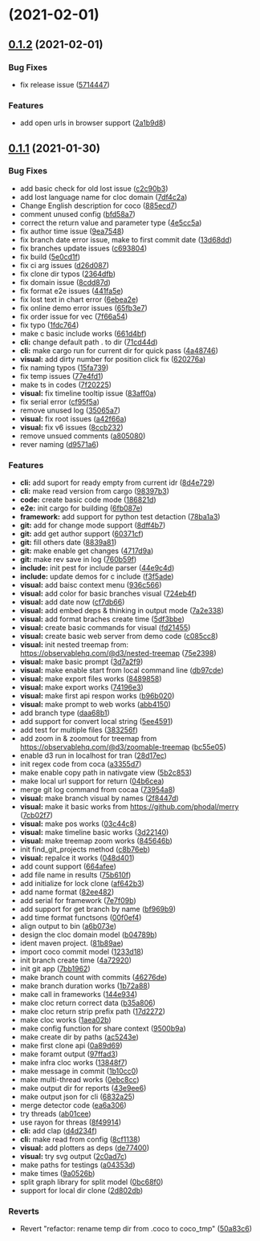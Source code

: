 # [](https://github.com/phodal/cocoj/compare/v0.1.2...v) (2021-02-01)



## [0.1.2](https://github.com/phodal/cocoj/compare/v0.1.1...v0.1.2) (2021-02-01)


### Bug Fixes

* fix release issue ([5714447](https://github.com/phodal/cocoj/commit/57144473bda3233a2693cc9af750070eb0b71f52))


### Features

* add open urls in browser support ([2a1b9d8](https://github.com/phodal/cocoj/commit/2a1b9d8723184f81950e28f54c97ff587533d7e9))



## [0.1.1](https://github.com/phodal/cocoj/compare/5e0cd1fc0833ef51c19cdfc800e2ba37bf987d6b...v0.1.1) (2021-01-30)


### Bug Fixes

* add basic check for old lost issue ([c2c90b3](https://github.com/phodal/cocoj/commit/c2c90b338a4c51c613edb9554fe986fbecfb5bc0))
* add lost language name for cloc domain ([7df4c2a](https://github.com/phodal/cocoj/commit/7df4c2ad398965f94a148595b88fa51fda697036))
* Change English description for coco ([885ecd7](https://github.com/phodal/cocoj/commit/885ecd7e272d6f15bc28e6f5cdf42478e790a9bb))
* comment unused config ([bfd58a7](https://github.com/phodal/cocoj/commit/bfd58a760ba03c518d0a9f29b505de5ffd447994))
* correct the return value and parameter type ([4e5cc5a](https://github.com/phodal/cocoj/commit/4e5cc5a8221f7054b6263782d6c7e80cd29db1ac))
* fix author time issue ([9ea7548](https://github.com/phodal/cocoj/commit/9ea754819e7aedf6d6f8160c4dd73b8601e0256d))
* fix branch date error issue, make to first commit date ([13d68dd](https://github.com/phodal/cocoj/commit/13d68dd4bb9acf965cdfc72dbafbb074d1234893))
* fix branches update issues ([c693804](https://github.com/phodal/cocoj/commit/c693804a2b1f720864ea6d009a373aa6b57ddae8))
* fix build ([5e0cd1f](https://github.com/phodal/cocoj/commit/5e0cd1fc0833ef51c19cdfc800e2ba37bf987d6b))
* fix ci arg issues ([d26d087](https://github.com/phodal/cocoj/commit/d26d087c8f2d6c0a3bde7e0c2ca49ad81da1e0d8))
* fix clone dir typos ([2364dfb](https://github.com/phodal/cocoj/commit/2364dfb89f944612a5d48917928d8174dcdfafca))
* fix domain issue ([8cdd87d](https://github.com/phodal/cocoj/commit/8cdd87d2fa5107889c4776220b81d1453bbb0acb))
* fix format e2e issues ([441fa5e](https://github.com/phodal/cocoj/commit/441fa5e04d26f8cd728b5eb7e40b22f0b480d156))
* fix lost text in chart error ([6ebea2e](https://github.com/phodal/cocoj/commit/6ebea2ef882a12e6320a598d1ddef602d8a186d1))
* fix online demo error issues ([65fb3e7](https://github.com/phodal/cocoj/commit/65fb3e7ab02227ec5e1a73bf601a5b50d7b29fcf))
* fix order issue for vec ([7f66a54](https://github.com/phodal/cocoj/commit/7f66a548bbbd53647e5cb865fa234a6d64f24f92))
* fix typo ([1fdc764](https://github.com/phodal/cocoj/commit/1fdc764a9d393414be4deea9090333979ff16649))
* make c basic include works ([661d4bf](https://github.com/phodal/cocoj/commit/661d4bff9a9f41ab4acdf3c7fc602263017ff993))
* **cli:** change default path . to dir ([71cd44d](https://github.com/phodal/cocoj/commit/71cd44d375663ac21b029ac1825274c33e378c22))
* **cli:** make cargo run for current dir for quick pass ([4a48746](https://github.com/phodal/cocoj/commit/4a4874640c0323baeef1a5811a0aebf73481d47d))
* **visual:** add dirty number for position click fix ([620276a](https://github.com/phodal/cocoj/commit/620276a9c8672f74bbd0acad778b166f0facd886))
* fix naming typos ([15fa739](https://github.com/phodal/cocoj/commit/15fa739fedb14a18f02377f435038d0f1b573ead))
* fix temp issues ([77e4fd1](https://github.com/phodal/cocoj/commit/77e4fd1b10508be497e98afd9413fcb9aaba214a))
* make ts in codes ([7f20225](https://github.com/phodal/cocoj/commit/7f20225c44c90bb2175599a6af9fbed777db258f))
* **visual:** fix timeline tooltip issue ([83aff0a](https://github.com/phodal/cocoj/commit/83aff0a07b7ed096719d488cfd5edcbb10822baa))
* fix serial error ([cf95f5a](https://github.com/phodal/cocoj/commit/cf95f5aba1ec4d2263751bb35cfa47982dae32ab))
* remove unused log ([35065a7](https://github.com/phodal/cocoj/commit/35065a7e2452b51d533b322f5e7dc682e805f119))
* **visual:** fix root issues ([a42f66a](https://github.com/phodal/cocoj/commit/a42f66afe060b471e489d909eff3b61910bc863b))
* **visual:** fix v6 issues ([8ccb232](https://github.com/phodal/cocoj/commit/8ccb232120a9f6ff1db7d8d9aa8c92310c724b04))
* remove unsued comments ([a805080](https://github.com/phodal/cocoj/commit/a8050804fd68f9124d6ccf4d4b237ae5d70dd1f3))
* rever naming ([d9571a6](https://github.com/phodal/cocoj/commit/d9571a6c25667c4b29a6b7256c5458fb5a7bfc15))


### Features

* **cli:** add suport for ready empty from current idr ([8d4e729](https://github.com/phodal/cocoj/commit/8d4e729b35c6bf8dbd3a4b0bb9a4b3254a2bbcf5))
* **cli:** make read version from cargo ([98397b3](https://github.com/phodal/cocoj/commit/98397b3ccf2ecb9a31419446fdbd9e08363bae57))
* **code:** create basic code mode ([186821d](https://github.com/phodal/cocoj/commit/186821dade61779a72cb6d27dea7edcd374595e8))
* **e2e:** init cargo for building ([6fb087e](https://github.com/phodal/cocoj/commit/6fb087ea645b6cba272e8588db7aa0f50af7bfc7))
* **framework:** add support for python test detaction ([78ba1a3](https://github.com/phodal/cocoj/commit/78ba1a361c8fe89a9e6cc43adae6550043fafeb4))
* **git:** add for change mode support ([8dff4b7](https://github.com/phodal/cocoj/commit/8dff4b7934e29b38a87f00042fe94f7849bd2ecb))
* **git:** add get author support ([60371cf](https://github.com/phodal/cocoj/commit/60371cf094ec69a0e90f56ec6f49cffde04ff65b))
* **git:** fill others date ([8839a81](https://github.com/phodal/cocoj/commit/8839a813ee3163337f477f7778703133b8b75701))
* **git:** make enable get changes ([4717d9a](https://github.com/phodal/cocoj/commit/4717d9a6e84f4f948aa53728316f9c9b04fe4906))
* **git:** make rev save in log ([760b59f](https://github.com/phodal/cocoj/commit/760b59f8bb03cae69d895104256f1677a634c8d3))
* **include:** init pest for include parser ([44e9c4d](https://github.com/phodal/cocoj/commit/44e9c4d7e0b58148e4cd121f102f3eeb63c55a8a))
* **include:** update demos for c include ([f3f5ade](https://github.com/phodal/cocoj/commit/f3f5ade8f9e4c77aad621e2cbbb7d46160ab98c8))
* **visual:** add baisc context menu ([936c566](https://github.com/phodal/cocoj/commit/936c5660c3e056ef79bc39352f8431e5ccea95ab))
* **visual:** add color for basic branches visual ([724eb4f](https://github.com/phodal/cocoj/commit/724eb4f8f1769c82db07b514be6652be61b4935c))
* **visual:** add date now ([cf7db66](https://github.com/phodal/cocoj/commit/cf7db66f203c0fd7fd430629fcad87680a225f59))
* **visual:** add embed deps & thinking in output mode ([7a2e338](https://github.com/phodal/cocoj/commit/7a2e338ff93dde74dc057366c464aa7d4883411a))
* **visual:** add format braches create time ([5df3bbe](https://github.com/phodal/cocoj/commit/5df3bbea8751cfc973f075bbfa1deffd74a6bb42))
* **visual:** create basic commands for visual ([fd21455](https://github.com/phodal/cocoj/commit/fd21455a7c75a4d98580bbefd80112aa506044c0))
* **visual:** create basic web server from demo code ([c085cc8](https://github.com/phodal/cocoj/commit/c085cc890801c5eaa6302ca000311ffffd45ff71))
* **visual:** init nested treemap from: https://observablehq.com/@d3/nested-treemap ([75e2398](https://github.com/phodal/cocoj/commit/75e23983561a776645b1d34beb63ca4c9ddeff50))
* **visual:** make basic prompt ([3d7a2f9](https://github.com/phodal/cocoj/commit/3d7a2f9b7df31f2ebfb30723aa0e86cd28a8d46c))
* **visual:** make enable start from local command line ([db97cde](https://github.com/phodal/cocoj/commit/db97cde7674a7976185461a2e5bc7ba9752758ef))
* **visual:** make export files works ([8489858](https://github.com/phodal/cocoj/commit/8489858cbdb7760816d23068a5d66805f0308b1a))
* **visual:** make export works ([74196e3](https://github.com/phodal/cocoj/commit/74196e3767850ea126d9e167bfa2e01bc19c0d7a))
* **visual:** make first api respon works ([b96b020](https://github.com/phodal/cocoj/commit/b96b020db7215523cfa9f93a79fab5f3d2c02ee4))
* **visual:** make prompt to web works ([abb4150](https://github.com/phodal/cocoj/commit/abb415042aa9f3a67165b63e35418b8b7e41b6e7))
* add branch type ([daa68b1](https://github.com/phodal/cocoj/commit/daa68b1eb04117ff3121ef909294c10cb7d51e9e))
* add support for convert local string ([5ee4591](https://github.com/phodal/cocoj/commit/5ee45914ccbf5dbe36dfcb8058026640705f3875))
* add test for multiple files ([383256f](https://github.com/phodal/cocoj/commit/383256fb7b61fe334c87220813142c40c68504df))
* add zoom in & zoomout for treemap from https://observablehq.com/@d3/zoomable-treemap ([bc55e05](https://github.com/phodal/cocoj/commit/bc55e05bf4d3cc4de682d4fb7affcf4dd0cc8381))
* enable d3 run in localhost for tran ([28d17ec](https://github.com/phodal/cocoj/commit/28d17ec255048279f25345f52b7a1d210d7f4d81))
* init regex code from coca ([a3355d7](https://github.com/phodal/cocoj/commit/a3355d7eeebba4aae461276dc2c5e71d9d939a84))
* make enable copy path in nativgate view ([5b2c853](https://github.com/phodal/cocoj/commit/5b2c853ec48a214584346ed08598941aa6cffd39))
* make local url support for return ([04b6cea](https://github.com/phodal/cocoj/commit/04b6cea7f10512ee2fec7f5d9e538b591f3058d4))
* merge git log command from cocaa ([73954a8](https://github.com/phodal/cocoj/commit/73954a87f46b0b16efbc2e5d10f961b01efe9a42))
* **visual:** make branch visual by names ([2f8447d](https://github.com/phodal/cocoj/commit/2f8447d685e985d0ab89a6090add8e7011b987ad))
* **visual:** make it basic works from https://github.com/phodal/merry ([7cb02f7](https://github.com/phodal/cocoj/commit/7cb02f70b55a301e38b9782fe975947df5d860b0))
* **visual:** make pos works ([03c44c8](https://github.com/phodal/cocoj/commit/03c44c8b94698df54831a6990683215187a90de4))
* **visual:** make timeline basic works ([3d22140](https://github.com/phodal/cocoj/commit/3d22140b586d630aed4c1c9682433cfe5e3c2ecb))
* **visual:** make treemap zoom works ([845646b](https://github.com/phodal/cocoj/commit/845646b4349bd6c547654ff1e92d4c5333267d7f))
* init find_git_projects method ([c8b76eb](https://github.com/phodal/cocoj/commit/c8b76eb72e2d248cc6a4f478da641df8a222fcc3))
* **visual:** repalce it works ([048d401](https://github.com/phodal/cocoj/commit/048d401d6ec1010caf562e573a1699de4f58a718))
* add count support ([664afee](https://github.com/phodal/cocoj/commit/664afee7c3ecca4d2e5863a8519e650451df6616))
* add file name in results ([75b610f](https://github.com/phodal/cocoj/commit/75b610fc3f7af7fcc9da792ce5a1b4bc7b60db7c))
* add initialize for lock clone ([af642b3](https://github.com/phodal/cocoj/commit/af642b334f4af1844bbfb47917619a78ad5f8776))
* add name format ([82ee482](https://github.com/phodal/cocoj/commit/82ee48237def27257fde8b670a8a19b5aef3348f))
* add serial for framework ([7e7f09b](https://github.com/phodal/cocoj/commit/7e7f09b443e8563377c99d18f4ce3bfea4781281))
* add support for get branch by name ([bf969b9](https://github.com/phodal/cocoj/commit/bf969b9bb230c8b4732ef2e5ad7531f71cd83210))
* add time format functsons ([00f0ef4](https://github.com/phodal/cocoj/commit/00f0ef44515ccfb8ff503d685c679667be4de544))
* align output to bin ([a6b073e](https://github.com/phodal/cocoj/commit/a6b073e66c48c95f59026afb304dc0931c1df0a4))
* design the cloc domain model ([b04789b](https://github.com/phodal/cocoj/commit/b04789b34bcbe3f531da0bb19e0278c0168639b9))
* ident maven project. ([81b89ae](https://github.com/phodal/cocoj/commit/81b89ae82f53ac49d13df32cb220e30f3c61982d))
* import coco commit model ([1233d18](https://github.com/phodal/cocoj/commit/1233d18f176cb2df1827cc49a12d5fee03726705))
* init branch create time ([4a72920](https://github.com/phodal/cocoj/commit/4a72920c6e9b44e06185b482081e0136d8e35865))
* init git app ([7bb1962](https://github.com/phodal/cocoj/commit/7bb196251a030a66e44c75abcb8c7172f62cd54b))
* make branch count with commits ([46276de](https://github.com/phodal/cocoj/commit/46276de764d743a53a9e38b4776fc6a85a0a853f))
* make branch duration works ([1b72a88](https://github.com/phodal/cocoj/commit/1b72a88871a1f8c09d69c7f4db0b0efa78ea6c63))
* make call in frameworks ([144e934](https://github.com/phodal/cocoj/commit/144e934902cc702495c9e1b03f47998858d80153))
* make cloc return correct data ([b35a806](https://github.com/phodal/cocoj/commit/b35a806c2661c8cce5986a2dcd4edb58748c14b9))
* make cloc return strip prefix path ([17d2272](https://github.com/phodal/cocoj/commit/17d2272693117226dfd8540ad73745e57c41c37e))
* make cloc works ([1aea02b](https://github.com/phodal/cocoj/commit/1aea02befe69894ed70141e46cd8f74e27be3b57))
* make config function for share context ([9500b9a](https://github.com/phodal/cocoj/commit/9500b9a276a1a0001ec2ea73a321b1c2cd3dfa5a))
* make create dir by paths ([ac5243e](https://github.com/phodal/cocoj/commit/ac5243eb1edc3d126ab433631cfafc8fb4633a37))
* make first clone api ([0a89d69](https://github.com/phodal/cocoj/commit/0a89d69b6daa1df34714ba1acce1b20081a1cd53))
* make foramt output ([97ffad3](https://github.com/phodal/cocoj/commit/97ffad3f8328a7be2e260d5f12ad31a5ff44f5dc))
* make infra cloc works ([13848f7](https://github.com/phodal/cocoj/commit/13848f75b2db20cd938eb5a074b699ca596da803))
* make message in commit ([1b10cc0](https://github.com/phodal/cocoj/commit/1b10cc0601ea4dfde54abfd444f1d2076a3be64a))
* make multi-thread works ([0ebc8cc](https://github.com/phodal/cocoj/commit/0ebc8cc80b6459d1cfc0201b8ee46498ee2f869f))
* make output dir for reports ([43e9ee6](https://github.com/phodal/cocoj/commit/43e9ee6411cf9c1957111c4e7e738359ab2bd9cb))
* make output json for cli ([6832a25](https://github.com/phodal/cocoj/commit/6832a2582d26671335270a3b2020cfa28b3e8474))
* merge detector code ([ea6a306](https://github.com/phodal/cocoj/commit/ea6a3060cb03a2ca280298fb2ff513910a22632d))
* try threads ([ab01cee](https://github.com/phodal/cocoj/commit/ab01ceeac3602f98d267934c9b29a1a7ec0f9a1d))
* use rayon for threas ([8f49914](https://github.com/phodal/cocoj/commit/8f499146aef956056902e4b5c3e57f649ca01c43))
* **cli:** add clap ([d4d234f](https://github.com/phodal/cocoj/commit/d4d234f2d5f3a5129a9e6b4aaa19215a44b1f4fe))
* **cli:** make read from config ([8cf1138](https://github.com/phodal/cocoj/commit/8cf1138010bea716e3df3e365194b85c8d678a1d))
* **visual:** add plotters as deps ([de77400](https://github.com/phodal/cocoj/commit/de77400a297f765a228c439a71e2081c4504d23d))
* **visual:** try svg output ([2c0ad7c](https://github.com/phodal/cocoj/commit/2c0ad7cd014520c8af23256b1fa55cd3172b8423))
* make paths for testings ([a04353d](https://github.com/phodal/cocoj/commit/a04353d90382168098cb3a846d3ffe1565ed1eed))
* make times ([9a0526b](https://github.com/phodal/cocoj/commit/9a0526be9f9faff76ee782fb884d573b573d8f04))
* split graph library for split model ([0bc68f0](https://github.com/phodal/cocoj/commit/0bc68f0e1015673d23f50e3f487f5cbd419a597d))
* support for local dir clone ([2d802db](https://github.com/phodal/cocoj/commit/2d802dbcafccc1cea9ff30c3c9b09b1bc55446c6))


### Reverts

* Revert "refactor: rename temp dir from .coco to coco_tmp" ([50a83c6](https://github.com/phodal/cocoj/commit/50a83c604c1c784c5c1ca4d3b6734896b24b364c))



